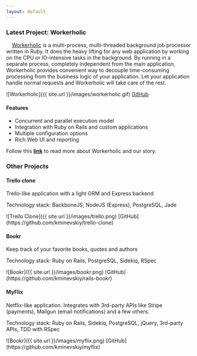 ```yaml
---
layout: default
---
```


### Latest Project: Workerholic

&nbsp;&nbsp;&nbsp;&nbsp;[Workerholic](https://workerholic.github.io/) is a multi-process, multi-threaded background job processor written in Ruby. It does the heavy lifting for any web application by working on the CPU or IO-intensive tasks in the background. By running in a separate process, completely independent from the main application, Workerholic provides convenient way to decouple time-consuming processing from the business logic of your application. Let your application handle normal requests and Workerholic will take care of the rest.

![Workerholic]({{ site.url }}/images/workerholic.gif)
[GitHub](https://github.com/workerholic/workerholic)

#### Features
* Concurrent and parallel execution model
* Integration with Ruby on Rails and custom applications
* Multiple configuration options
* Rich Web UI and reporting

Follow this <strong>[link](https://workerholic.github.io/)</strong> to read more about Workerholic and our story.

### Other Projects

#### Trello clone
<p class="project-description">Trello-like application with a light ORM and Express backend</p>
<p class="project-stack">Technology stack: BackboneJS, NodeJS (Express), PostgreSQL, Jade</p>
<p class="project-details" markdown="1">
  ![Trello Clone]({{ site.url }}/images/trello.png)
  [GitHub](https://github.com/kminevskiy/trello-clone)
</p>

#### Bookr
<p class="project-description">Keep track of your favorite books, quotes and authors</p>
<p class="project-stack">Technology stack: Ruby on Rails, PostgreSQL, Sidekiq, RSpec</p>
<p class="project-details" markdown="1">
  ![Bookr]({{ site.url }}/images/bookr.png)
  [GitHub](https://github.com/kminevskiy/rails-bookr)
</p>

#### MyFlix
<p class="project-description">Netflix-like application. Integrates with 3rd-party APIs like Stripe (payments), Mailgun (email notifications) and a few others.</p>
<p class="project-stack">Technology stack: Ruby on Rails, Sidekiq, PostgreSQL, jQuery, 3rd-party APIs, TDD with RSpec</p>
<p class="project-details" markdown="1">
  ![Bookr]({{ site.url }}/images/myflix.png)
  [GitHub](https://github.com/kminevskiy/myflix)
</p>
